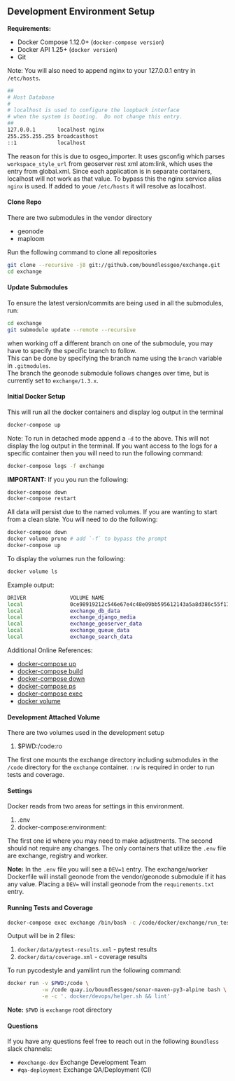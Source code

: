 ## Development Environment Setup

**Requirements:**
- Docker Compose 1.12.0+ (`docker-compose version`)
- Docker API 1.25+ (`docker version`)
- Git

Note: You will also need to append nginx to your 127.0.0.1 entry in `/etc/hosts`.

```bash
##
# Host Database
#
# localhost is used to configure the loopback interface
# when the system is booting.  Do not change this entry.
##
127.0.0.1       localhost nginx
255.255.255.255 broadcasthost
::1             localhost
```

The reason for this is due to osgeo_importer. It uses gsconfig which parses `workspace_style_url` from geoserver rest 
xml atom:link, which uses the entry from global.xml. Since each application is in separate containers, localhost will 
not work as that value. To bypass this the nginx service alias `nginx` is used. If added to youe `/etc/hosts` it will 
resolve as localhost.

#### Clone Repo
There are two submodules in the vendor directory
- geonode
- maploom

Run the following command to clone all repositories

```bash
git clone --recursive -j8 git://github.com/boundlessgeo/exchange.git
cd exchange
```

#### Update Submodules
To ensure the latest version/commits are being used in all the submodules, run: 

```bash
cd exchange
git submodule update --remote --recursive
```

when working off a different branch on one of the submodule, you may have to specify the specific branch to follow.  
This can be done by specifying the branch name using the ```branch``` variable in ```.gitmodules```.  
The branch the geonode submodule follows changes over time, but is currently set to ```exchange/1.3.x```. 

#### Initial Docker Setup
This will run all the docker containers and display log output in the terminal

```bash
docker-compose up
```

Note: To run in detached mode append a `-d` to the above. This will not display the log output in the terminal.
If you want access to the logs for a specific container then you will need to run the following command:
```bash
docker-compose logs -f exchange
```

**IMPORTANT:** If you you run the following:
```bash
docker-compose down
docker-compose restart
```
All data will persist due to the named volumes. If you are wanting to start from a clean slate. You will need 
to do the following:
```bash
docker-compose down
docker volume prune # add `-f` to bypass the prompt
docker-compose up
```
To display the volumes run the following:
```bash
docker volume ls
```
Example output:
```bash
DRIVER              VOLUME NAME
local               0ce98919212c546e67e4c48e09bb595612143a5a8d386c55f17ed0287e8c2e0c # random volume created for nginx
local               exchange_db_data
local               exchange_django_media
local               exchange_geoserver_data
local               exchange_queue_data
local               exchange_search_data
```

Additional Online References:
- [docker-compose up](https://docs.docker.com/compose/reference/up/)
- [docker-compose build](https://docs.docker.com/compose/reference/build/)
- [docker-compose down](https://docs.docker.com/compose/reference/down/)
- [docker-compose ps](https://docs.docker.com/compose/reference/ps/)
- [docker-compose exec](https://docs.docker.com/compose/reference/exec/)
- [docker volume](https://docs.docker.com/engine/reference/commandline/volume/)

#### Development Attached Volume
There are two volumes used in the development setup

1. $PWD:/code:ro

The first one mounts the exchange directory including submodules in the `/code` directory for the `exchange`
container. `:rw` is required in order to run tests and coverage.

#### Settings
Docker reads from two areas for settings in this environment.

1. .env
2. docker-compose:environment:

The first one id where you may need to make adjustments. The second should not require any changes. The only
containers that utilize the `.env` file are exchange, registry and worker.

**Note:** In the `.env` file you will see a `DEV=1` entry. The exchange/worker Dockerfile will install geonode from 
the vendor/geonode submodule if it has any value. Placing a `DEV=` will install geonode from the 
`requirements.txt` entry.

#### Running Tests and Coverage
```bash
docker-compose exec exchange /bin/bash -c /code/docker/exchange/run_tests.sh
```
Output will be in 2 files:

1. `docker/data/pytest-results.xml` - pytest results
2. `docker/data/coverage.xml` - coverage results

To run pycodestyle and yamllint run the following command:

```bash
docker run -v $PWD:/code \
           -w /code quay.io/boundlessgeo/sonar-maven-py3-alpine bash \
           -e -c '. docker/devops/helper.sh && lint'
```

**Note:** `$PWD` is `exchange` root directory

#### Questions
If you have any questions feel free to reach out in the following `Boundless` slack channels:

- `#exchange-dev` Exchange Development Team
- `#qa-deployment` Exchange QA/Deployment (CI)
